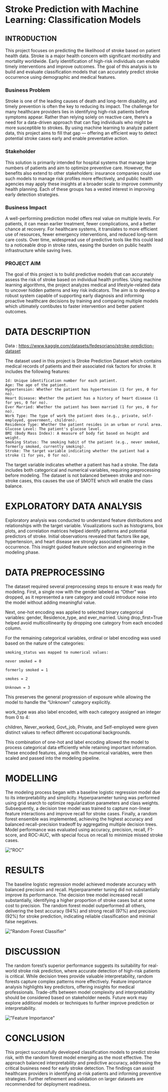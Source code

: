 # Stroke Prediction with Machine Learning: Classification Models 


## INTRODUCTION
This project focuses on predicting the likelihood of stroke based on patient health data. Stroke is a major health concern with significant morbidity and mortality worldwide. Early identification of high-risk individuals can enable timely interventions and improve outcomes. The goal of this analysis is to build and evaluate classification models that can accurately predict stroke occurrence using demographic and medical features.

### Business Problem
Stroke is one of the leading causes of death and long-term disability, and timely prevention is often the key to reducing its impact. The challenge for many healthcare providers lies in identifying high-risk patients before symptoms appear. Rather than relying solely on reactive care, there’s a need for a data-driven approach that can flag individuals who might be more susceptible to strokes. By using machine learning to analyze patient data, this project aims to fill that gap — offering an efficient way to detect potential stroke cases early and enable preventative action.

### Stakeholder
This solution is primarily intended for hospital systems that manage large numbers of patients and aim to optimize preventive care. However, the benefits also extend to other stakeholders: insurance companies could use such models to manage risk profiles more effectively, and public health agencies may apply these insights at a broader scale to improve community health planning. Each of these groups has a vested interest in improving early detection strategies.

### Business Impact
A well-performing prediction model offers real value on multiple levels. For patients, it can mean earlier treatment, fewer complications, and a better chance at recovery. For healthcare systems, it translates to more efficient use of resources, fewer emergency interventions, and reduced long-term care costs. Over time, widespread use of predictive tools like this could lead to a noticeable drop in stroke rates, easing the burden on public health infrastructure while saving lives.

### PROJECT AIM
The goal of this project is to build predictive models that can accurately assess the risk of stroke based on individual health profiles. Using machine learning algorithms, the project analyzes medical and lifestyle-related data to uncover hidden patterns and key risk indicators. The aim is to develop a robust system capable of supporting early diagnosis and informing proactive healthcare decisions by training and comparing multiple models which ultimately contibutes to faster intervention and better patient outcomes.


# DATA DESCRIPTION
Data : https://www.kaggle.com/datasets/fedesoriano/stroke-prediction-dataset

The dataset used in this project is Stroke Prediction Dataset which contains medical records of patients and their associated risk factors for stroke. It includes the following features:

    Id: Unique identification number for each patient.
    Age: The age of the patient.
    Hypertension: Whether the patient has hypertension (1 for yes, 0 for no).
    Heart Disease: Whether the patient has a history of heart disease (1 for yes, 0 for no).
    Ever Married: Whether the patient has been married (1 for yes, 0 for no).
    Work Type: The type of work the patient does (e.g., private, self-employed, government, children).
    Residence Type: Whether the patient resides in an urban or rural area.
    Glucose Level: The patient's glucose level.
    BMI (Body Mass Index): A measure of body fat based on height and weight.
    Smoking Status: The smoking habit of the patient (e.g., never smoked, formerly smoked, currently smoking).
    Stroke: The target variable indicating whether the patient had a stroke (1 for yes, 0 for no).
    
The target variable indicates whether a patient has had a stroke. The data includes both categorical and numerical variables, requiring preprocessing before modeling. The dataset is not balanced between stroke and non-stroke cases, this causes the use of SMOTE which will enable the class balance.


# EXPLORATORY DATA ANALYSIS
Exploratory analysis was conducted to understand feature distributions and relationships with the target variable. Visualizations such as histograms, box plots, and correlation matrices helped identify patterns and potential predictors of stroke. Initial observations revealed that factors like age, hypertension, and heart disease are strongly associated with stroke occurrence. This insight guided feature selection and engineering in the modeling phase.



# DATA PREPROCESSING
The dataset required several preprocessing steps to ensure it was ready for modeling. First, a single row with the gender labeled as “Other” was dropped, as it represented a rare category and could introduce noise into the model without adding meaningful value.

Next, one-hot encoding was applied to selected binary categorical variables: gender, Residence_type, and ever_married. Using drop_first=True helped avoid multicollinearity by dropping one category from each encoded column.

For the remaining categorical variables, ordinal or label encoding was used based on the nature of the categories:

    smoking_status was mapped to numerical values:

    never smoked = 0

    formerly smoked = 1

    smokes = 2

    Unknown = 3
This preserves the general progression of exposure while allowing the model to handle the “Unknown” category explicitly.

work_type was also label encoded, with each category assigned an integer from 0 to 4:

children, Never_worked, Govt_job, Private, and Self-employed were given distinct values to reflect different occupational backgrounds.

This combination of one-hot and label encoding allowed the model to process categorical data efficiently while retaining important information. These encoded features, along with the numerical variables, were then scaled and passed into the modeling pipeline.


# MODELLING

The modeling process began with a baseline logistic regression model due to its interpretability and simplicity. Hyperparameter tuning was performed using grid search to optimize regularization parameters and class weights. Subsequently, a decision tree model was trained to capture non-linear feature interactions and improve recall for stroke cases. Finally, a random forest ensemble was implemented, achieving the highest accuracy and balanced recall-precision tradeoff by aggregating multiple decision trees. Model performance was evaluated using accuracy, precision, recall, F1-score, and ROC-AUC, with special focus on recall to minimize missed stroke cases.

!["ROC"](ROC.png)



# RESULTS
The baseline logistic regression model achieved moderate accuracy with balanced precision and recall. Hyperparameter tuning did not substantially improve its performance. The decision tree model increased recall substantially, identifying a higher proportion of stroke cases but at some cost to precision. The random forest model outperformed all others, delivering the best accuracy (94%) and strong recall (97%) and precision (92%) for stroke prediction, indicating reliable classification and minimal false negatives.

!["Random Forest Classifier"](RandomForestReport.PNG)


# DISCUSSION
The random forest’s superior performance suggests its suitability for real-world stroke risk prediction, where accurate detection of high-risk patients is critical. While decision trees provide valuable interpretability, random forests capture complex patterns more effectively. Feature importance analysis highlights key predictors, offering insights for medical professionals. Trade-offs between model complexity and interpretability should be considered based on stakeholder needs. Future work may explore additional models or techniques to further improve prediction or interpretability.

!["Feature Importance"](FeatureImportance.png)


# CONCLUSION
This project successfully developed classification models to predict stroke risk, with the random forest model emerging as the most effective. The approach balanced interpretability and predictive accuracy, addressing the critical business need for early stroke detection. The findings can assist healthcare providers in identifying at-risk patients and informing preventive strategies. Further refinement and validation on larger datasets are recommended for deployment readiness.


